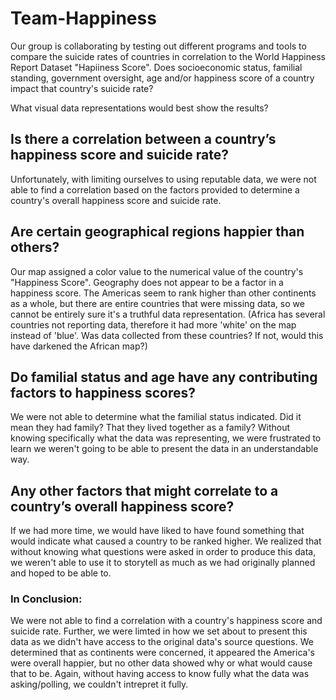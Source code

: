 # Team-Happiness

Our group is collaborating by testing out different programs and tools to compare the suicide rates of countries in correlation to the  World Happiness Report Dataset "Hapiiness Score".  Does socioeconomic status, familial standing, government oversight, age and/or happiness score of a country impact that country's suicide rate? 

What visual data representations would best show the results?

## Is there a correlation between a country’s happiness score and suicide rate?

Unfortunately, with limiting ourselves to using reputable data, we were not able to find a correlation based on the factors provided to determine a country's overall happiness score and suicide rate. 

## Are certain geographical regions happier than others?

Our map assigned a color value to the numerical value of the country's "Happiness Score".  Geography does not appear to be a factor in a happiness score.  The Americas seem to rank higher than other continents as a whole, but there are entire countries that were missing data, so we cannot be entirely sure it's a truthful data representation.  (Africa has several countries not reporting data, therefore it had more 'white' on the map instead of 'blue'.  Was data collected from these countries?  If not, would this have darkened the African map?)

## Do familial status and age have any contributing factors to happiness scores?

We were not able to determine what the familial status indicated.  Did it mean they had family?  That they lived together as a family?  Without knowing specifically what the data was representing, we were frustrated to learn we weren't going to be able to present the data in an understandable way. 

## Any other factors that might correlate to a country’s overall happiness score?

If we had more time, we would have liked to have found something that would indicate what caused a country to be ranked higher.  We realized that without knowing what questions were asked in order to produce this data, we weren't able to use it to storytell as much as we had originally planned and hoped to be able to.

### In Conclusion:

We were not able to find a correlation with a country's happiness score and suicide rate.  Further, we were limted in how we set about to present this data as we didn't have access to the original data's source questions.  We determined that as continents were concerned, it appeared the America's were overall happier, but no other data showed why or what would cause that to be.  Again, without having access to know fully what the data was asking/polling, we couldn't intrepret it fully.  
 
